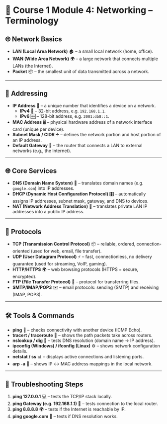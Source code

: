 # 📖 Course 1 Module 4: Networking – Terminology 

## 🌐 Network Basics
- **LAN (Local Area Network)** 🏠 – a small local network (home, office).  
- **WAN (Wide Area Network)** 🌍 – a large network that connects multiple LANs (the Internet).  
- **Packet** 📦 – the smallest unit of data transmitted across a network.  

---

## 🔢 Addressing
- **IP Address** 🔢 – a unique number that identifies a device on a network.  
  - **IPv4** 📄 – 32-bit address, e.g. `192.168.1.1`.  
  - **IPv6** 🆕 – 128-bit address, e.g. `2001:db8::1`.  
- **MAC Address** 🖥️ – physical hardware address of a network interface card (unique per device).  
- **Subnet Mask / CIDR** ➗ – defines the network portion and host portion of an IP address.  
- **Default Gateway** 🚪 – the router that connects a LAN to external networks (e.g., the Internet).  

---

## 🌐 Core Services
- **DNS (Domain Name System)** 📖 – translates domain names (e.g. `google.com`) into IP addresses.  
- **DHCP (Dynamic Host Configuration Protocol)** 🎛️ – automatically assigns IP addresses, subnet mask, gateway, and DNS to devices.  
- **NAT (Network Address Translation)** 🔄 – translates private LAN IP addresses into a public IP address.  

---

## 📡 Protocols
- **TCP (Transmission Control Protocol)** 📦 – reliable, ordered, connection-oriented (used for web, email, file transfer).  
- **UDP (User Datagram Protocol)** ⚡ – fast, connectionless, no delivery guarantee (used for streaming, VoIP, gaming).  
- **HTTP/HTTPS** 🌍 – web browsing protocols (HTTPS = secure, encrypted).  
- **FTP (File Transfer Protocol)** 📂 – protocol for transferring files.  
- **SMTP/IMAP/POP3** ✉️ – email protocols: sending (SMTP) and receiving (IMAP, POP3).  

---

## 🛠️ Tools & Commands
- **ping** 🏓 – checks connectivity with another device (ICMP Echo).  
- **tracert / traceroute** 🧭 – shows the path packets take across routers.  
- **nslookup / dig** 🔎 – tests DNS resolution (domain name → IP address).  
- **ipconfig (Windows) / ifconfig (Linux)** ⚙️ – shows network configuration details.  
- **netstat / ss** 📊 – displays active connections and listening ports.  
- **arp -a** 📒 – shows IP ↔ MAC address mappings in the local network.  

---

## 🚧 Troubleshooting Steps
1. **ping 127.0.0.1** 💻 – tests the TCP/IP stack locally.  
2. **ping Gateway (e.g. 192.168.1.1)** 🚪 – tests connection to the local router.  
3. **ping 8.8.8.8** 🌍 – tests if the Internet is reachable by IP.  
4. **ping google.com** 📖 – tests if DNS resolution works.  
